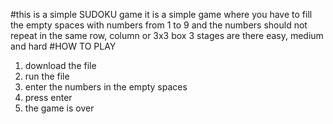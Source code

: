 #this is a simple SUDOKU game
it is a simple game where you have to fill the empty spaces with numbers from 1 to 9
and the numbers should not repeat in the same row, column or 3x3 box
3 stages are there easy, medium and hard
#HOW TO PLAY

1. download the file
2. run the file
3. enter the numbers in the empty spaces
4. press enter
5. the game is over
